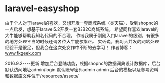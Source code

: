 # laravel-easyshop

由于个人对于laravel的喜欢，又想开发一套商城系统（类天猫），受到shopnc的一点启发，想基于laravel5.2开发一套B2B2C商城系统。 希望同样喜欢laravel的大牛能够帮助我知名代码的不合理。 作者我属于刚刚入门laravel的级别，有很多的地方处理不当的时候还请各位大牛能够指正。 实话说，我对大并发的网站处理经验不是很足，但我会在这次处女作中不断的去学习！ 作者博客：www.fkgeek.com

2016.9.2----更新
增加后台登陆功能，根据shopnc的数据词典设计数据库，后台默认访问地址admin/login 默认账号密码admin admin
后台的模板以及参考资料和数据库文件位于/resources/assets/

